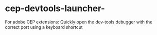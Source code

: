 # cep-devtools-launcher-
For adobe CEP extensions: Quickly open the dev-tools debugger with the correct port using a keyboard shortcut
